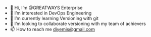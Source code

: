 - 👋 Hi, I’m @GREATWAYS Enterprise
- 👀 I’m interested in DevOps Engineering
- 🌱 I’m currently learning Versioning with git
- 💞️ I’m looking to collaborate versioning with my team of achievers 
- 📫 How to reach me diyemis@gmail.com

<!---
GREATWAYS/GREATWAYS is a ✨ special ✨ repository because its `README.md` (this file) appears on your GitHub profile.
You can click the Preview link to take a look at your changes.
--->
